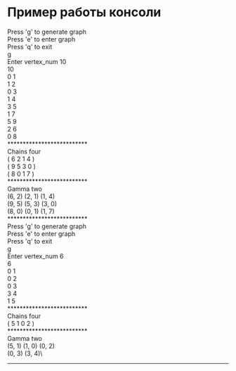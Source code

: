 # Пример работы консоли
Press 'g' to generate graph\
Press 'e' to enter graph\
Press 'q' to exit\
g\
Enter vertex_num 10\
10\
0 1\
1 2\
0 3\
1 4\
3 5\
1 7\
5 9\
2 6\
0 8\
**************************\
Chains four\
( 6 2 1 4 )\
( 9 5 3 0 )\
( 8 0 1 7 )\
**************************\
Gamma two\
(6, 2) (2, 1) (1, 4)\
(9, 5) (5, 3) (3, 0)\
(8, 0) (0, 1) (1, 7)\
**************************\
Press 'g' to generate graph\
Press 'e' to enter graph\
Press 'q' to exit\
g\
Enter vertex_num 6\
6\
0 1\
0 2\
0 3\
3 4\
1 5\
**************************\
Chains four\
( 5 1 0 2 )\
**************************\
Gamma two\
(5, 1) (1, 0) (0, 2)\
(0, 3) (3, 4)\
**************************
